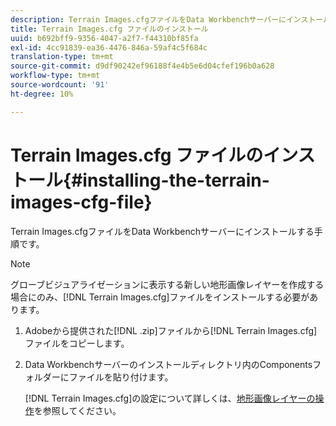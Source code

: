 ```yaml
---
description: Terrain Images.cfgファイルをData Workbenchサーバーにインストールする手順です。
title: Terrain Images.cfg ファイルのインストール
uuid: b692bff9-9356-4047-a2f7-f44310bf85fa
exl-id: 4cc91839-ea36-4476-846a-59af4c5f684c
translation-type: tm+mt
source-git-commit: d9df90242ef96188f4e4b5e6d04cfef196b0a628
workflow-type: tm+mt
source-wordcount: '91'
ht-degree: 10%

---
```


# Terrain Images.cfg ファイルのインストール{#installing-the-terrain-images-cfg-file}

Terrain Images.cfgファイルをData Workbenchサーバーにインストールする手順です。

>[!NOTE]
>
>グローブビジュアライゼーションに表示する新しい地形画像レイヤーを作成する場合にのみ、[!DNL Terrain Images.cfg]ファイルをインストールする必要があります。

1. Adobeから提供された[!DNL .zip]ファイルから[!DNL Terrain Images.cfg]ファイルをコピーします。
1. Data Workbenchサーバーのインストールディレクトリ内のComponentsフォルダーにファイルを貼り付けます。

   [!DNL Terrain Images.cfg]の設定について詳しくは、[地形画像レイヤーの操作](../../../home/c-geo-oview/c-wk-img-lyrs/c-trn-img-lyrs/c-trn-img-lyrs.md#concept-8a0a16013e824ac29f35a0349b5d8ccf)を参照してください。
